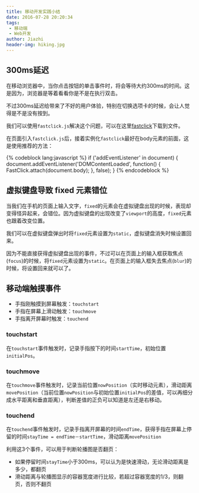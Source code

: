 ```yaml
---
title: 移动开发实践小结
date: 2016-07-28 20:20:34
tags:
 - 移动端
 - Web开发
author: Jiazhi
header-img: hiking.jpg
---
```


## 300ms延迟

在移动浏览器中，当你点击按钮的单击事件时，将会等待大约300ms的时间。这是因为，浏览器是等着看看你是不是在执行双击。

不过300ms延迟给带来了不好的用户体验，特别在切换选项卡的时候，会让人觉得是不是没有按到。

我们可以使用`fastclick.js`解决这个问题，可以在这里[fastclick](https://github.com/ftlabs/fastclick/)下载到文件。

在页面引入`fastclick.js`后，接着实例化`fastclick`最好在body元素的前面，这是使用推荐的方法：

{% codeblock lang:javascript %}
if ('addEventListener' in document) {
  document.addEventListener('DOMContentLoaded', function() {
    FastClick.attach(document.body);
  }, false);
}
{% endcodeblock %}

## 虚拟键盘导致 fixed 元素错位

当我们在手机的页面上输入文字，`fixed`的元素会在虚拟键盘出现的时候，表现却变得怪异起来，会错位。因为虚拟键盘的出现改变了`viewport`的高度，`fixed`元素也跟着改变位置。

我们可以在虚拟键盘弹出时将`fixed`元素设置为`static`，虚拟键盘消失时候设置回来。

因为不能直接获得虚拟键盘出现的事件，不过可以在页面上的输入框获取焦点(`focus`)的时候，将`fixed`元素设置为`static`。在页面上的输入框失去焦点(`blur`)的时候，将设置回来就可以了。

## 移动端触摸事件

- 手指刚触摸到屏幕触发：`touchstart`
- 手指在屏幕上滑动触发：`touchmove`
- 手指离开屏幕时触发：`touchend`

### touchstart ###

在`touchstart`事件触发时，记录手指按下的时间`startTime`，初始位置`initialPos`。

### touchmove ###

在`touchmove`事件触发时，记录当前位置`nowPosition`（实时移动元素），滑动距离`movePosition`（当前位置`nowPosition`与初始位置`initialPos`的差值，可以再细分成水平距离和垂直距离），判断差值的正负可以知道是左还是右移动。

### touchend ###

在`touchend`事件触发时，记录手指离开屏幕的时间`endTime`，获得手指在屏幕上停留的时间`stayTime = endTime－startTime`，滑动距离`movePosition`

利用这3个事件，可以用于判断轮播图是否翻页：

- 如果停留时间`stayTime`小于300ms，可以认为是快速滑动，无论滑动距离是多少，都翻页
- 滑动距离与轮播图显示的容器宽度进行比较，若超过容器宽度的1/3，则翻页，否则不翻页